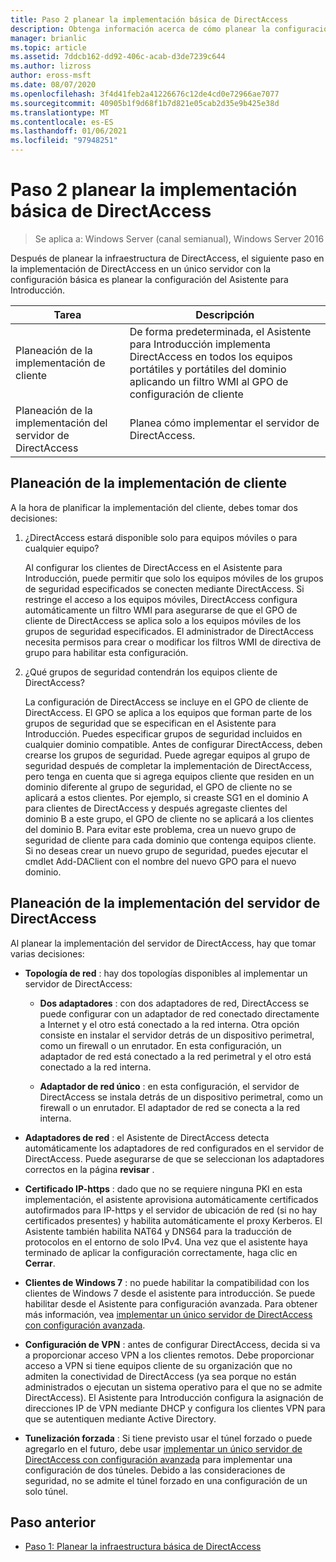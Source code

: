 ```yaml
---
title: Paso 2 planear la implementación básica de DirectAccess
description: Obtenga información acerca de cómo planear la configuración del Asistente para Introducción.
manager: brianlic
ms.topic: article
ms.assetid: 7ddcb162-dd92-406c-acab-d3de7239c644
ms.author: lizross
author: eross-msft
ms.date: 08/07/2020
ms.openlocfilehash: 3f4d41feb2a41226676c12de4cd0e72966ae7077
ms.sourcegitcommit: 40905b1f9d68f1b7d821e05cab2d35e9b425e38d
ms.translationtype: MT
ms.contentlocale: es-ES
ms.lasthandoff: 01/06/2021
ms.locfileid: "97948251"
---
```

# <a name="step-2-plan-the-basic-directaccess-deployment"></a>Paso 2 planear la implementación básica de DirectAccess

>Se aplica a: Windows Server (canal semianual), Windows Server 2016

Después de planear la infraestructura de DirectAccess, el siguiente paso en la implementación de DirectAccess en un único servidor con la configuración básica es planear la configuración del Asistente para Introducción.

|Tarea|Descripción|
|----|--------|
|Planeación de la implementación de cliente|De forma predeterminada, el Asistente para Introducción implementa DirectAccess en todos los equipos portátiles y portátiles del dominio aplicando un filtro WMI al GPO de configuración de cliente|
|Planeación de la implementación del servidor de DirectAccess|Planea cómo implementar el servidor de DirectAccess.|

## <a name="planning-for-client-deployment"></a><a name="bkmk_2_1_client"></a>Planeación de la implementación de cliente
A la hora de planificar la implementación del cliente, debes tomar dos decisiones:

1.  ¿DirectAccess estará disponible solo para equipos móviles o para cualquier equipo?

    Al configurar los clientes de DirectAccess en el Asistente para Introducción, puede permitir que solo los equipos móviles de los grupos de seguridad especificados se conecten mediante DirectAccess. Si restringe el acceso a los equipos móviles, DirectAccess configura automáticamente un filtro WMI para asegurarse de que el GPO de cliente de DirectAccess se aplica solo a los equipos móviles de los grupos de seguridad especificados. El administrador de DirectAccess necesita permisos para crear o modificar los filtros WMI de directiva de grupo para habilitar esta configuración.

2.  ¿Qué grupos de seguridad contendrán los equipos cliente de DirectAccess?

    La configuración de DirectAccess se incluye en el GPO de cliente de DirectAccess. El GPO se aplica a los equipos que forman parte de los grupos de seguridad que se especifican en el Asistente para Introducción. Puedes especificar grupos de seguridad incluidos en cualquier dominio compatible. Antes de configurar DirectAccess, deben crearse los grupos de seguridad. Puede agregar equipos al grupo de seguridad después de completar la implementación de DirectAccess, pero tenga en cuenta que si agrega equipos cliente que residen en un dominio diferente al grupo de seguridad, el GPO de cliente no se aplicará a estos clientes. Por ejemplo, si creaste SG1 en el dominio A para clientes de DirectAccess y después agregaste clientes del dominio B a este grupo, el GPO de cliente no se aplicará a los clientes del dominio B. Para evitar este problema, crea un nuevo grupo de seguridad de cliente para cada dominio que contenga equipos cliente. Si no deseas crear un nuevo grupo de seguridad, puedes ejecutar el cmdlet Add-DAClient con el nombre del nuevo GPO para el nuevo dominio.

## <a name="planning-for-directaccess-server-deployment"></a><a name="bkmk_2_2_server"></a>Planeación de la implementación del servidor de DirectAccess
Al planear la implementación del servidor de DirectAccess, hay que tomar varias decisiones:

-   **Topología de red** : hay dos topologías disponibles al implementar un servidor de DirectAccess:

    -   **Dos adaptadores** : con dos adaptadores de red, DirectAccess se puede configurar con un adaptador de red conectado directamente a Internet y el otro está conectado a la red interna. Otra opción consiste en instalar el servidor detrás de un dispositivo perimetral, como un firewall o un enrutador. En esta configuración, un adaptador de red está conectado a la red perimetral y el otro está conectado a la red interna.

    -   **Adaptador de red único** : en esta configuración, el servidor de DirectAccess se instala detrás de un dispositivo perimetral, como un firewall o un enrutador. El adaptador de red se conecta a la red interna.

-   **Adaptadores de red** : el Asistente de DirectAccess detecta automáticamente los adaptadores de red configurados en el servidor de DirectAccess. Puede asegurarse de que se seleccionan los adaptadores correctos en la página **revisar** .

-   **Certificado IP-https** : dado que no se requiere ninguna PKI en esta implementación, el asistente aprovisiona automáticamente certificados autofirmados para IP-https y el servidor de ubicación de red (si no hay certificados presentes) y habilita automáticamente el proxy Kerberos. El Asistente también habilita NAT64 y DNS64 para la traducción de protocolos en el entorno de solo IPv4. Una vez que el asistente haya terminado de aplicar la configuración correctamente, haga clic en **Cerrar**.

-   **Clientes de Windows 7** : no puede habilitar la compatibilidad con los clientes de Windows 7 desde el asistente para introducción. Se puede habilitar desde el Asistente para configuración avanzada. Para obtener más información, vea [implementar un único servidor de DirectAccess con configuración avanzada](../single-server-advanced/Deploy-a-Single-DirectAccess-Server-with-Advanced-Settings.md).

-   **Configuración de VPN** : antes de configurar DirectAccess, decida si va a proporcionar acceso VPN a los clientes remotos. Debe proporcionar acceso a VPN si tiene equipos cliente de su organización que no admiten la conectividad de DirectAccess (ya sea porque no están administrados o ejecutan un sistema operativo para el que no se admite DirectAccess). El Asistente para Introducción configura la asignación de direcciones IP de VPN mediante DHCP y configura los clientes VPN para que se autentiquen mediante Active Directory.

-   **Tunelización forzada** : Si tiene previsto usar el túnel forzado o puede agregarlo en el futuro, debe usar [implementar un único servidor de DirectAccess con configuración avanzada](../single-server-advanced/Deploy-a-Single-DirectAccess-Server-with-Advanced-Settings.md) para implementar una configuración de dos túneles. Debido a las consideraciones de seguridad, no se admite el túnel forzado en una configuración de un solo túnel.

## <a name="previous-step"></a><a name="BKMK_Links"></a>Paso anterior

-   [Paso 1: Planear la infraestructura básica de DirectAccess](da-basic-plan-s1-infrastructure.md)




